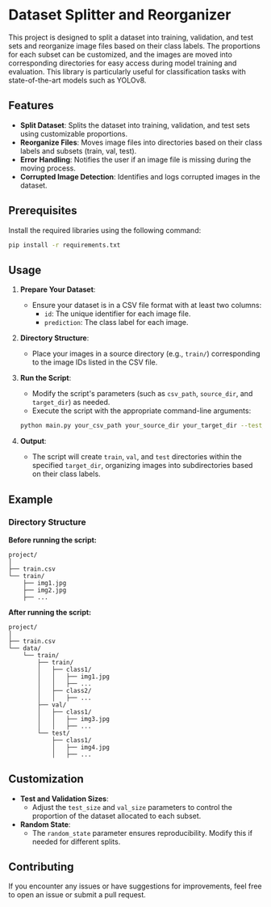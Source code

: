 # Dataset Splitter and Reorganizer

This project is designed to split a dataset into training, validation, and test sets and reorganize image files based on their class labels. The proportions for each subset can be customized, and the images are moved into corresponding directories for easy access during model training and evaluation. This library is particularly useful for classification tasks with state-of-the-art models such as YOLOv8.

## Features

- **Split Dataset**: Splits the dataset into training, validation, and test sets using customizable proportions.
- **Reorganize Files**: Moves image files into directories based on their class labels and subsets (train, val, test).
- **Error Handling**: Notifies the user if an image file is missing during the moving process.
- **Corrupted Image Detection**: Identifies and logs corrupted images in the dataset.

## Prerequisites

Install the required libraries using the following command:

```bash
pip install -r requirements.txt
```

## Usage

1. **Prepare Your Dataset**:
    - Ensure your dataset is in a CSV file format with at least two columns:
        - `id`: The unique identifier for each image file.
        - `prediction`: The class label for each image.

2. **Directory Structure**:
    - Place your images in a source directory (e.g., `train/`) corresponding to the image IDs listed in the CSV file.

3. **Run the Script**:
    - Modify the script's parameters (such as `csv_path`, `source_dir`, and `target_dir`) as needed.
    - Execute the script with the appropriate command-line arguments:

    ```bash
    python main.py your_csv_path your_source_dir your_target_dir --test_size 0.2 --val_size 0.1
    ```

4. **Output**:
    - The script will create `train`, `val`, and `test` directories within the specified `target_dir`, organizing images into subdirectories based on their class labels.

## Example

### Directory Structure

**Before running the script:**

```
project/
│
├── train.csv
└── train/
    ├── img1.jpg
    ├── img2.jpg
    ├── ...
```

**After running the script:**

```
project/
│
├── train.csv
└── data/
    └── train/
        ├── train/
        │   ├── class1/
        │   │   ├── img1.jpg
        │   │   ├── ...
        │   ├── class2/
        │   │   ├── ...
        ├── val/
        │   ├── class1/
        │   │   ├── img3.jpg
        │   │   ├── ...
        └── test/
            ├── class1/
            │   ├── img4.jpg
            │   ├── ...
```

## Customization

- **Test and Validation Sizes**:
    - Adjust the `test_size` and `val_size` parameters to control the proportion of the dataset allocated to each subset.
- **Random State**:
    - The `random_state` parameter ensures reproducibility. Modify this if needed for different splits.

## Contributing

If you encounter any issues or have suggestions for improvements, feel free to open an issue or submit a pull request.
